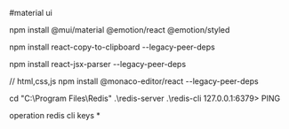 #material ui

npm install @mui/material @emotion/react @emotion/styled

npm install react-copy-to-clipboard --legacy-peer-deps

npm install react-jsx-parser --legacy-peer-deps

// html,css,js
npm install @monaco-editor/react --legacy-peer-deps
   
cd "C:\Program Files\Redis"
.\redis-server
 .\redis-cli
127.0.0.1:6379> PING

operation redis cli
keys *
